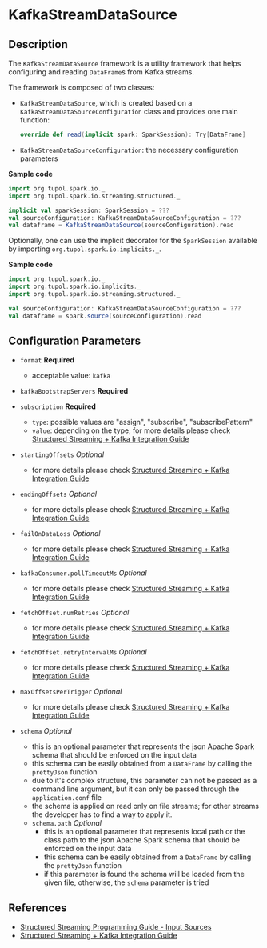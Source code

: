 # KafkaStreamDataSource


## Description

The `KafkaStreamDataSource` framework is a utility framework that helps configuring and reading `DataFrame`s from Kafka streams.

The framework is composed of two classes:
- `KafkaStreamDataSource`, which is created based on a `KafkaStreamDataSourceConfiguration` 
  class and provides one main function:
  ```scala 
  override def read(implicit spark: SparkSession): Try[DataFrame]
  ```
- `KafkaStreamDataSourceConfiguration`: the necessary configuration parameters

**Sample code**
```scala
import org.tupol.spark.io._
import org.tupol.spark.io.streaming.structured._

implicit val sparkSession: SparkSession = ???
val sourceConfiguration: KafkaStreamDataSourceConfiguration = ???
val dataframe = KafkaStreamDataSource(sourceConfiguration).read
```

Optionally, one can use the implicit decorator for the `SparkSession` available by importing `org.tupol.spark.io.implicits._`.

**Sample code**
```scala
import org.tupol.spark.io._
import org.tupol.spark.io.implicits._
import org.tupol.spark.io.streaming.structured._

val sourceConfiguration: KafkaStreamDataSourceConfiguration = ???
val dataframe = spark.source(sourceConfiguration).read
```


## Configuration Parameters

- `format` **Required**
  - acceptable value: `kafka`
- `kafkaBootstrapServers` **Required**
- `subscription` **Required**
  - `type`: possible values are "assign", "subscribe", "subscribePattern"
  - `value`: depending on the type; for more details please check [Structured Streaming + Kafka Integration Guide][SSKIG]
- `startingOffsets` *Optional*
  - for more details please check [Structured Streaming + Kafka Integration Guide][SSKIG]
- `endingOffsets` *Optional*
  - for more details please check [Structured Streaming + Kafka Integration Guide][SSKIG]
- `failOnDataLoss` *Optional*
  - for more details please check [Structured Streaming + Kafka Integration Guide][SSKIG]
- `kafkaConsumer.pollTimeoutMs` *Optional*
  - for more details please check [Structured Streaming + Kafka Integration Guide][SSKIG]
- `fetchOffset.numRetries` *Optional*
  - for more details please check [Structured Streaming + Kafka Integration Guide][SSKIG]
- `fetchOffset.retryIntervalMs` *Optional*
  - for more details please check [Structured Streaming + Kafka Integration Guide][SSKIG]
- `maxOffsetsPerTrigger` *Optional*
  - for more details please check [Structured Streaming + Kafka Integration Guide][SSKIG]

- `schema` *Optional*
  - this is an optional parameter that represents the json Apache Spark schema that should be 
    enforced on the input data
  - this schema can be easily obtained from a `DataFrame` by calling the `prettyJson` function
  - due to it's complex structure, this parameter can not be passed as a command line argument,
    but it can only be passed through the `application.conf` file
  - the schema is applied on read only on file streams; for other streams the developer has to 
    find a way to apply it. 
  - `schema.path` *Optional*
    - this is an optional parameter that represents local path or the class path to the json 
      Apache Spark schema that should be enforced on the input data
    - this schema can be easily obtained from a `DataFrame` by calling the `prettyJson` function
    - if this parameter is found the schema will be loaded from the given file, otherwise, 
      the `schema` parameter is tried



## References

- [Structured Streaming Programming Guide - Input Sources][SSIS]
- [Structured Streaming + Kafka Integration Guide][SSKIG]


[SSIS]: https://spark.apache.org/docs/3.0.1/structured-streaming-programming-guide.html#input-sources
[SSKIG]: https://spark.apache.org/docs/3.0.1/structured-streaming-kafka-integration.html
